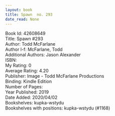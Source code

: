 ```yaml
---
layout: book
title: Spawn  no. 293
date_read: None
---
```


Book Id: 42608649<br />
Title: Spawn #293<br />
Author: Todd McFarlane<br />
Author l-f: McFarlane, Todd<br />
Additional Authors: Jason Alexander<br />
ISBN: <br />
My Rating: 0<br />
Average Rating: 4.20<br />
Publisher: Image - Todd McFarlane Productions<br />
Binding: Kindle Edition<br />
Number of Pages: <br />
Year Published: 2019<br />
Date Added: 2020/04/02<br />
Bookshelves: kupka-wstydu<br />
Bookshelves with positions: kupka-wstydu (#1168)<br />

